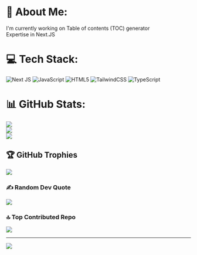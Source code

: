 # 💫 About Me:
I'm currently working on Table of contents (TOC) generator<br>Expertise in Next.JS


# 💻 Tech Stack:
![Next JS](https://img.shields.io/badge/Next-black?style=for-the-badge&logo=next.js&logoColor=white) ![JavaScript](https://img.shields.io/badge/javascript-%23323330.svg?style=for-the-badge&logo=javascript&logoColor=%23F7DF1E) ![HTML5](https://img.shields.io/badge/html5-%23E34F26.svg?style=for-the-badge&logo=html5&logoColor=white) ![TailwindCSS](https://img.shields.io/badge/tailwindcss-%2338B2AC.svg?style=for-the-badge&logo=tailwind-css&logoColor=white) ![TypeScript](https://img.shields.io/badge/typescript-%23007ACC.svg?style=for-the-badge&logo=typescript&logoColor=white)
# 📊 GitHub Stats:
![](https://github-readme-stats.vercel.app/api?username=linux-re&theme=dark&hide_border=false&include_all_commits=false&count_private=false)<br/>
![](https://nirzak-streak-stats.vercel.app/?user=linux-re&theme=dark&hide_border=false)<br/>
![](https://github-readme-stats.vercel.app/api/top-langs/?username=linux-re&theme=dark&hide_border=false&include_all_commits=false&count_private=false&layout=compact)

## 🏆 GitHub Trophies
![](https://github-profile-trophy.vercel.app/?username=linux-re&theme=radical&no-frame=false&no-bg=false&margin-w=4)

### ✍️ Random Dev Quote
![](https://quotes-github-readme.vercel.app/api?type=horizontal&theme=radical)

### 🔝 Top Contributed Repo
![](https://github-contributor-stats.vercel.app/api?username=linux-re&limit=5&theme=dark&combine_all_yearly_contributions=true)

---
[![](https://visitcount.itsvg.in/api?id=linux-re&icon=1&color=1)](https://visitcount.itsvg.in)
